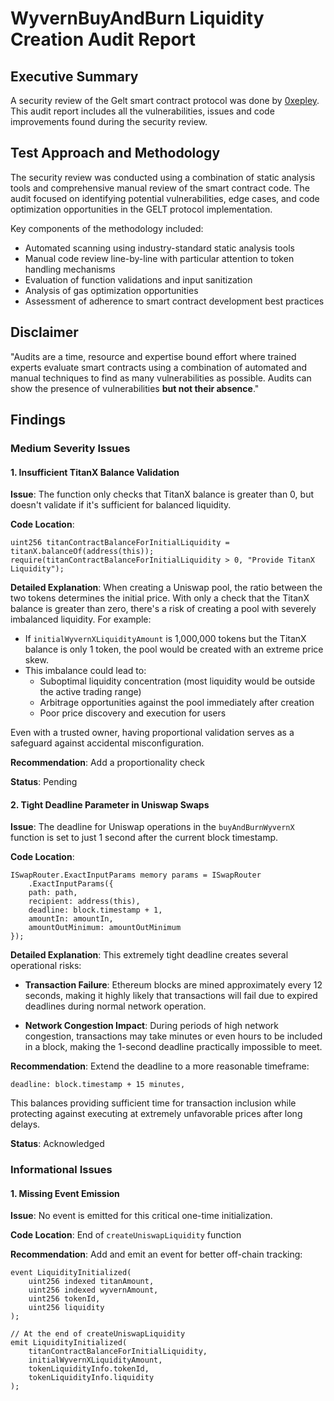 

# WyvernBuyAndBurn Liquidity Creation Audit Report 

## Executive Summary

A security review of the Gelt smart contract protocol was done by [0xepley](https://twitter.com/0xepley).  
This audit report includes all the vulnerabilities, issues and code improvements found during the security review.


## Test Approach and Methodology

The security review was conducted using a combination of static analysis tools and comprehensive manual review of the smart contract code. The audit focused on identifying potential vulnerabilities, edge cases, and code optimization opportunities in the GELT protocol implementation.

Key components of the methodology included:
- Automated scanning using industry-standard static analysis tools
- Manual code review line-by-line with particular attention to token handling mechanisms
- Evaluation of function validations and input sanitization
- Analysis of gas optimization opportunities
- Assessment of adherence to smart contract development best practices


## Disclaimer

"Audits are a time, resource and expertise bound effort where trained experts evaluate smart
contracts using a combination of automated and manual techniques to find as many vulnerabilities
as possible. Audits can show the presence of vulnerabilities **but not their absence**."



## Findings

### Medium Severity Issues

#### 1. Insufficient TitanX Balance Validation

**Issue**: The function only checks that TitanX balance is greater than 0, but doesn't validate if it's sufficient for balanced liquidity.

**Code Location**:
```solidity
uint256 titanContractBalanceForInitialLiquidity = titanX.balanceOf(address(this));
require(titanContractBalanceForInitialLiquidity > 0, "Provide TitanX Liquidity");
```

**Detailed Explanation**:
When creating a Uniswap pool, the ratio between the two tokens determines the initial price. With only a check that the TitanX balance is greater than zero, there's a risk of creating a pool with severely imbalanced liquidity. For example:

- If `initialWyvernXLiquidityAmount` is 1,000,000 tokens but the TitanX balance is only 1 token, the pool would be created with an extreme price skew.
- This imbalance could lead to:
  - Suboptimal liquidity concentration (most liquidity would be outside the active trading range)
  - Arbitrage opportunities against the pool immediately after creation
  - Poor price discovery and execution for users

Even with a trusted owner, having proportional validation serves as a safeguard against accidental misconfiguration.

**Recommendation**: Add a proportionality check

**Status**: Pending



#### 2. Tight Deadline Parameter in Uniswap Swaps

**Issue**: The deadline for Uniswap operations in the `buyAndBurnWyvernX` function is set to just 1 second after the current block timestamp.

**Code Location**:
```solidity
ISwapRouter.ExactInputParams memory params = ISwapRouter
    .ExactInputParams({
    path: path,
    recipient: address(this),
    deadline: block.timestamp + 1,
    amountIn: amountIn,
    amountOutMinimum: amountOutMinimum
});
```

**Detailed Explanation**:
This extremely tight deadline creates several operational risks:

- **Transaction Failure**: Ethereum blocks are mined approximately every 12 seconds, making it highly likely that transactions will fail due to expired deadlines during normal network operation.
  
- **Network Congestion Impact**: During periods of high network congestion, transactions may take minutes or even hours to be included in a block, making the 1-second deadline practically impossible to meet.


**Recommendation**: Extend the deadline to a more reasonable timeframe:

```solidity
deadline: block.timestamp + 15 minutes,
```

This balances providing sufficient time for transaction inclusion while protecting against executing at extremely unfavorable prices after long delays.

**Status**: Acknowledged


### Informational Issues

#### 1. Missing Event Emission

**Issue**: No event is emitted for this critical one-time initialization.

**Code Location**: End of `createUniswapLiquidity` function

**Recommendation**: Add and emit an event for better off-chain tracking:

```solidity
event LiquidityInitialized(
    uint256 indexed titanAmount, 
    uint256 indexed wyvernAmount, 
    uint256 tokenId, 
    uint256 liquidity
);

// At the end of createUniswapLiquidity
emit LiquidityInitialized(
    titanContractBalanceForInitialLiquidity,
    initialWyvernXLiquidityAmount,
    tokenLiquidityInfo.tokenId,
    tokenLiquidityInfo.liquidity
);
```



